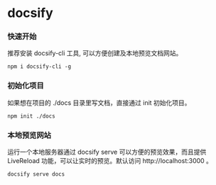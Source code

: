 # docsify



### 快速开始

推荐安装 docsify-cli 工具, 可以方便创建及本地预览文档网站。

```
npm i docsify-cli -g
```



### 初始化项目

如果想在项目的 ./docs 目录里写文档，直接通过 init 初始化项目。

```
npm init ./docs
```



### 本地预览网站

运行一个本地服务器通过 docsify serve 可以方便的预览效果，而且提供 LiveReload 功能，可以让实时的预览。默认访问 http://localhost:3000 。

```
docsify serve docs
```